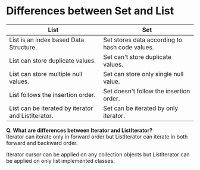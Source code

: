 # Differences between Set and List

List|Set|
----|---|
List is an index based Data Structure.| Set stores data according to hash code values.|
List can store duplicate values.|Set can't store duplicate values.|
List can store multiple null values.|Set can store only single null value.|
List follows the insertion order.|Set doesn't follow the insertion order.|
List can be iterated by iterator and ListIterator.| Set can be iterated by only iterator.|

**Q. What are differences between Iterator and ListIterator?**  
Iterator can iterate only in forward order but ListIterator can iterate in both forward and backward order.  

Iterator cursor can be applied on any collection objects but ListIterator can be applied on only list implemented classes.
